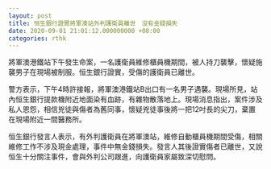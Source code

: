 ```yaml
---
layout: post
title: 恒生銀行證實將軍澳站外判護衛員離世　沒有金錢損失
date: 2020-09-01 21:01:12.000000000 +08:00
categories: rthk
---
```


將軍澳港鐵站下午發生命案，一名護衛員維修櫃員機期間，被人持刀襲擊，懷疑施襲男子在現場被制服。恒生銀行證實，受傷的護衛員已離世。

警方表示，下午4時許接報，將軍澳港鐵站B出口有一名男子遇襲。現場所見，站內恒生銀行提款機附近地面染有血跡，有雜物散落地上。現場消息指出，案件涉及私人恩怨，相信兇徒與傷者為舊同事，懷疑兇徒事後將一把12吋長的尖刀，棄置在現場附近一間醫務所。

恒生銀行發言人表示，有外判護衛員在將軍澳站，維修自動櫃員機期間受傷，相關維修工作不涉及現金處理，事件中無金錢損失。發言人其後證實傷者已離世，又說恒生十分關注事件，會與外判公司跟進，向護衛員家屬致深切慰問。
